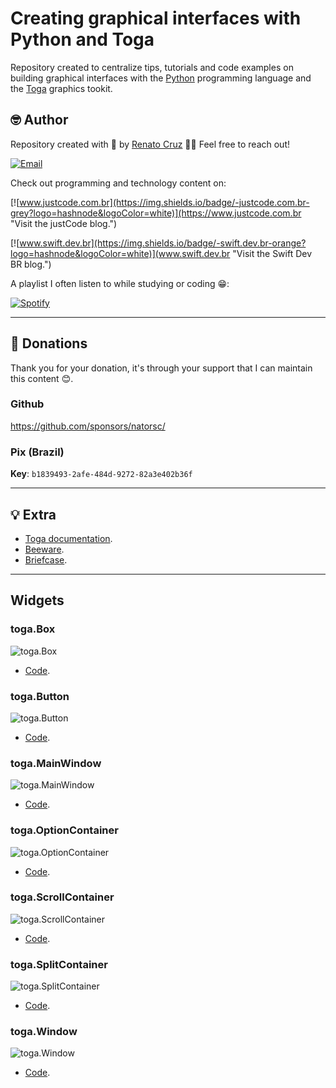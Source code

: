 # Creating graphical interfaces with Python and Toga

Repository created to centralize tips, tutorials and code examples on building graphical interfaces with the [Python](https://www.python.org/) programming language and the [Toga](https://toga.readthedocs.io/en/stable/index.html) graphics tookit.

## 🤓 Author

Repository created with 💙 by [Renato Cruz](https://github.com/natorsc) 🤜🤛 Feel free to reach out!

[![Email](https://img.shields.io/badge/-Email-blueviolet?logo=gmail&logoColor=white)](mailto:natorsc@gmail.com "Send an email.")

Check out programming and technology content on:

[![www.justcode.com.br](https://img.shields.io/badge/-justcode.com.br-grey?logo=hashnode&logoColor=white)](https://www.justcode.com.br "Visit the justCode blog.")

[![www.swift.dev.br](https://img.shields.io/badge/-swift.dev.br-orange?logo=hashnode&logoColor=white)](www.swift.dev.br "Visit the Swift Dev BR blog.")

A playlist I often listen to while studying or coding 😁:

[![Spotify](https://img.shields.io/badge/-Spotify-darkgreen?logo=spotify&logoColor=white)](https://open.spotify.com/playlist/1xf3u29puXlnrWO7MsaHL5?si=A-LgwRJXSvOno_e6trpi5w&utm_source=copy-link "Access the playlist.")

---

## 💝 Donations

Thank you for your donation, it's through your support that I can maintain this content 😊.

### Github

https://github.com/sponsors/natorsc/

### Pix (Brazil)

**Key**: `b1839493-2afe-484d-9272-82a3e402b36f`

---

## 💡 Extra

- [Toga documentation](https://toga.readthedocs.io/en/stable/index.html).
- [Beeware](https://beeware.org/).
- [Briefcase](https://beeware.org/project/projects/tools/briefcase/).

---

## Widgets

### toga.Box

![toga.Box](./docs/images/widgets/box.png "toga.Box")

- [Code](./src/box/main.py).

### toga.Button

![toga.Button](./docs/images/widgets/button.png "toga.Button")

- [Code](./src/button/main.py).

### toga.MainWindow

![toga.MainWindow](./docs/images/widgets/main-window.png "toga.MainWindow")

- [Code](./src/main-window/main.py).

### toga.OptionContainer

![toga.OptionContainer](./docs/images/widgets/option-container.png "toga.OptionContainer")

- [Code](./src/option-container/main.py).

### toga.ScrollContainer

![toga.ScrollContainer](./docs/images/widgets/scroll-container.png "toga.ScrollContainer")

- [Code](./src/scroll-container/main.py).

### toga.SplitContainer

![toga.SplitContainer](./docs/images/widgets/split-container.png "toga.SplitContainer")

- [Code](./src/split-container/main.py).

### toga.Window

![toga.Window](./docs/images/widgets/window.png "toga.Window")

- [Code](./src/window/main.py).
